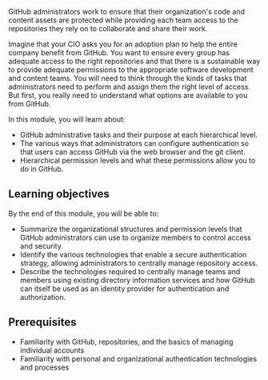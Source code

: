 GitHub administrators work to ensure that their organization's code and content assets are protected while providing each team access to the repositories they rely on to collaborate and share their work.

Imagine that your CIO asks you for an adoption plan to help the entire company benefit from GitHub. You want to ensure every group has adequate access to the right repositories and that there is a sustainable way to provide adequate permissions to the appropriate software development and content teams.  You will need to think through the kinds of tasks that administrators need to perform and assign them the right level of access. But first, you really need to understand what options are available to you from GitHub.

In this module, you will learn about:

- GitHub administrative tasks and their purpose at each hierarchical level.
- The various ways that administrators can configure authentication so that users can access GitHub via the web browser and the git client. 
- Hierarchical permission levels and what these permissions allow you to do in GitHub.

## Learning objectives

By the end of this module, you will be able to:

- Summarize the organizational structures and permission levels that GitHub administrators can use to organize members to control access and security.
- Identify the various technologies that enable a secure authentication strategy, allowing administrators to centrally manage repository access.
- Describe the technologies required to centrally manage teams and members using existing directory information services and how GitHub can itself be used as an identity provider for authentication and authorization.

## Prerequisites

- Familiarity with GitHub, repositories, and the basics of managing individual accounts
- Familiarity with personal and organizational authentication technologies and processes

